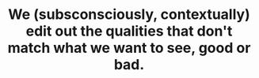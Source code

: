 ---
title: We (subsconsciously, contextually) edit out the qualities that don't match what we want to see, good or bad.
tags: human buddhism experience
---